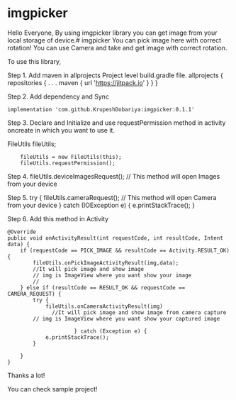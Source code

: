 # imgpicker

Hello Everyone,
By using imgpicker library you can get image from your local storage of device.# imgpicker
You can pick image here with correct rotation!
You can use Camera and take and get image with correct rotation.


To use this library,

Step 1.  Add maven in allprojects Project level build.gradle file.
allprojects {
    repositories {
    .
    .
    .
    maven { url 'https://jitpack.io' }
    }
}

Step 2.  Add dependency and Sync

    implementation 'com.github.KrupeshDobariya:imgpicker:0.1.1'


Step 3. Declare and Initialize and use requestPermission method in activity oncreate in which you want to use it.

 FileUtils fileUtils;
 
 
        fileUtils = new FileUtils(this);
        fileUtils.requestPermission();

Step 4.
  fileUtils.deviceImagesRequest();  // This method will open Images from your device
      
Step 5.
        try {
            fileUtils.cameraRequest();  // This method will open Camera from your device
            } catch (IOException e) {
               e.printStackTrace();
            }
            
            
            
Step 6. Add this method in Activity


    @Override
    public void onActivityResult(int requestCode, int resultCode, Intent data) {
        if (requestCode == PICK_IMAGE && resultCode == Activity.RESULT_OK) {
            fileUtils.onPickImageActivityResult(img,data);   
            //It will pick image and show image
            // img is ImageView where you want show your image
            //
        } else if (resultCode == RESULT_OK && requestCode == CAMERA_REQUEST) {
            try {
                fileUtils.onCameraActivityResult(img)
                  //It will pick image and show image from camera capture
            // img is ImageView where you want show your captured image
           
                         } catch (Exception e) {
                e.printStackTrace();
            }

        }
    }


Thanks a lot!

You can check sample project!




            
      
      
      
      













